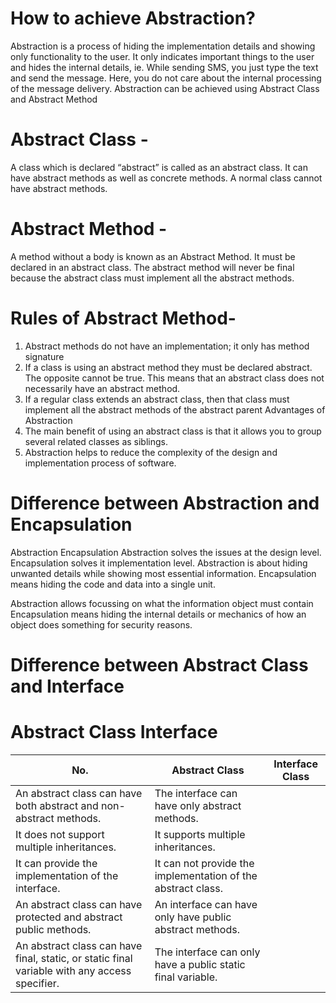 # How to achieve Abstraction?

Abstraction is a process of hiding the implementation details and showing only functionality to the user. It only indicates important things to the user and hides the internal details, ie. While sending SMS, you just type the text and send the message. Here, you do not care about the internal processing of the message delivery. Abstraction can be achieved using Abstract Class and Abstract Method

# Abstract Class - 
A class which is declared “abstract” is called as an abstract class. It can have abstract methods as well as concrete methods. A normal class cannot have abstract methods.

# Abstract Method - 
A method without a body is known as an Abstract Method. It must be declared in an abstract class. The abstract method will never be final because the abstract class must implement all the abstract methods.

# Rules of Abstract Method-
1. Abstract methods do not have an implementation; it only has method signature
2. If a class is using an abstract method they must be declared abstract. The opposite cannot be true. This means that an abstract class does not necessarily have an abstract method.
3. If a regular class extends an abstract class, then that class must implement all the abstract methods of the abstract parent
Advantages of Abstraction
4. The main benefit of using an abstract class is that it allows you to group several related classes as siblings.
5. Abstraction helps to reduce the complexity of the design and implementation process of software.

# Difference between Abstraction and Encapsulation

Abstraction	Encapsulation
Abstraction solves the issues at the design level.	Encapsulation solves it implementation level.
Abstraction is about hiding unwanted details while showing most essential information.	Encapsulation means hiding the code and data into a single unit.

Abstraction allows focussing on what the information object must contain	Encapsulation means hiding the internal details or mechanics of how an object does something for security reasons.

# Difference between Abstract Class and Interface

# Abstract Class	Interface
No. | Abstract Class | Interface Class
----|---------------|-----------------
An abstract class can have both abstract and non-abstract methods. |	The interface can have only abstract methods.
It does not support multiple inheritances. |	It supports multiple inheritances.
It can provide the implementation of the interface. |	It can not provide the implementation of the abstract class.
An abstract class can have protected and abstract public methods. |	An interface can have only have public abstract methods.
An abstract class can have final, static, or static final variable with any access specifier. |	The interface can only have a public static final variable.

